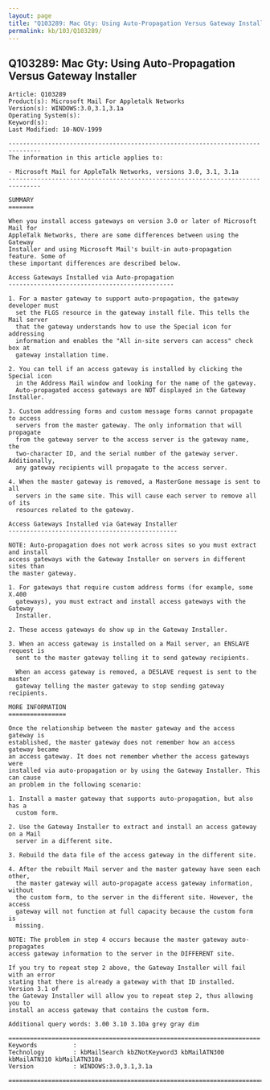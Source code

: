 ```yaml
---
layout: page
title: "Q103289: Mac Gty: Using Auto-Propagation Versus Gateway Installer"
permalink: kb/103/Q103289/
---
```


## Q103289: Mac Gty: Using Auto-Propagation Versus Gateway Installer

	Article: Q103289
	Product(s): Microsoft Mail For Appletalk Networks
	Version(s): WINDOWS:3.0,3.1,3.1a
	Operating System(s): 
	Keyword(s): 
	Last Modified: 10-NOV-1999
	
	-------------------------------------------------------------------------------
	The information in this article applies to:
	
	- Microsoft Mail for AppleTalk Networks, versions 3.0, 3.1, 3.1a 
	-------------------------------------------------------------------------------
	
	SUMMARY
	=======
	
	When you install access gateways on version 3.0 or later of Microsoft Mail for
	AppleTalk Networks, there are some differences between using the Gateway
	Installer and using Microsoft Mail's built-in auto-propagation feature. Some of
	these important differences are described below.
	
	Access Gateways Installed via Auto-propagation
	----------------------------------------------
	
	1. For a master gateway to support auto-propagation, the gateway developer must
	  set the FLGS resource in the gateway install file. This tells the Mail server
	  that the gateway understands how to use the Special icon for addressing
	  information and enables the "All in-site servers can access" check box at
	  gateway installation time.
	
	2. You can tell if an access gateway is installed by clicking the Special icon
	  in the Address Mail window and looking for the name of the gateway.
	  Auto-propagated access gateways are NOT displayed in the Gateway Installer.
	
	3. Custom addressing forms and custom message forms cannot propagate to access
	  servers from the master gateway. The only information that will propagate
	  from the gateway server to the access server is the gateway name, the
	  two-character ID, and the serial number of the gateway server. Additionally,
	  any gateway recipients will propagate to the access server.
	
	4. When the master gateway is removed, a MasterGone message is sent to all
	  servers in the same site. This will cause each server to remove all of its
	  resources related to the gateway.
	
	Access Gateways Installed via Gateway Installer
	-----------------------------------------------
	
	NOTE: Auto-propagation does not work across sites so you must extract and install
	access gateways with the Gateway Installer on servers in different sites than
	the master gateway.
	
	1. For gateways that require custom address forms (for example, some X.400
	  gateways), you must extract and install access gateways with the Gateway
	  Installer.
	
	2. These access gateways do show up in the Gateway Installer.
	
	3. When an access gateway is installed on a Mail server, an ENSLAVE request is
	  sent to the master gateway telling it to send gateway recipients.
	
	  When an access gateway is removed, a DESLAVE request is sent to the master
	  gateway telling the master gateway to stop sending gateway recipients.
	
	MORE INFORMATION
	================
	
	Once the relationship between the master gateway and the access gateway is
	established, the master gateway does not remember how an access gateway became
	an access gateway. It does not remember whether the access gateways were
	installed via auto-propagation or by using the Gateway Installer. This can cause
	an problem in the following scenario:
	
	1. Install a master gateway that supports auto-propagation, but also has a
	  custom form.
	
	2. Use the Gateway Installer to extract and install an access gateway on a Mail
	  server in a different site.
	
	3. Rebuild the data file of the access gateway in the different site.
	
	4. After the rebuilt Mail server and the master gateway have seen each other,
	  the master gateway will auto-propagate access gateway information, without
	  the custom form, to the server in the different site. However, the access
	  gateway will not function at full capacity because the custom form is
	  missing.
	
	NOTE: The problem in step 4 occurs because the master gateway auto-propagates
	access gateway information to the server in the DIFFERENT site.
	
	If you try to repeat step 2 above, the Gateway Installer will fail with an error
	stating that there is already a gateway with that ID installed. Version 3.1 of
	the Gateway Installer will allow you to repeat step 2, thus allowing you to
	install an access gateway that contains the custom form.
	
	Additional query words: 3.00 3.10 3.10a grey gray dim
	
	======================================================================
	Keywords          :  
	Technology        : kbMailSearch kbZNotKeyword3 kbMailATN300 kbMailATN310 kbMailATN310a
	Version           : WINDOWS:3.0,3.1,3.1a
	
	=============================================================================
	
